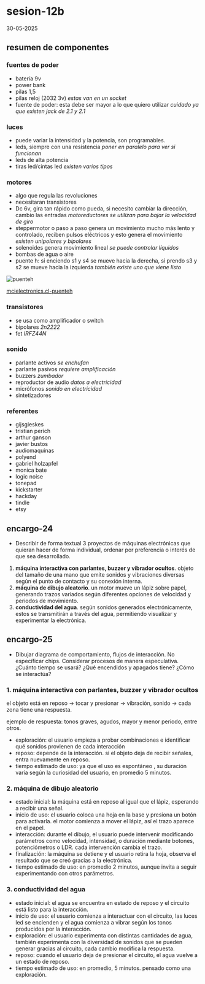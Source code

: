 # sesion-12b

30-05-2025

## resumen de componentes

### fuentes de poder

- batería 9v
- power bank
- pilas 1,5
- pilas reloj (2032 3v) *estas van en un socket*
- fuente de poder: esta debe ser mayor a lo que quiero utilizar *cuidado ya que existen jack de 2.1 y 2.1*

### luces

- puede variar la intensidad y la potencia, son programables.
- leds, siempre con una resistencia *poner en paralelo para ver si funcionan*
- leds de alta potencia
- tiras led/cintas led *existen varios tipos*

### motores

- algo que regula las revoluciones
- necesitaran transistores
- Dc 6v, gira tan rápido como pueda, si necesito cambiar la dirección, cambio las entradas *motoreductores se utilizan para bajar la velocidad de giro*
- steppermotor o paso a paso genera un movimiento mucho más lento y controlado, reciben pulsos eléctricos y esto genera el movimiento *existen unipolares y bipolares*
- solenoides genera movimiento lineal *se puede controlar líquidos*
- bombas de agua o aire
- puente h: si enciendo s1 y s4 se mueve hacia la derecha, si prendo s3 y s2 se mueve hacia la izquierda *también existe uno que viene listo*
  
![puenteh](https://lh4.googleusercontent.com/m0OLxiwguWzEd33R-OGEHfscX-0e3Wt27qG8bt0kE5mICrIEh3LOHTCvfAH9okuCQfiPnl1Dq4NYgxSLwYPa_B0PHkzTSeMHQWW5n3U3nx_k958ozikYdW90RbX1V4PMGxVdMCB9yaPRRYx5Kui-_w)

[mcielectronics.cl-puenteh](https://cursos.mcielectronics.cl/2022/08/05/que-es-un-puente-h/)


### transistores

- se usa como amplificador o switch
- bipolares *2n2222*
- fet *IRFZ44N*

### sonido

- parlante activos *se enchufan*
- parlante pasivos *requiere amplificación*
- buzzers *zumbador*
- reproductor de audio *datos a electricidad*
- micrófonos *sonido en electricidad*
- sintetizadores 

### referentes

- gijsgieskes
- tristian perich
- arthur ganson
- javier bustos
- audiomaquinas
- polyend
- gabriel holzapfel
- monica bate
- logic noise
- tonepad
- kickstarter
- hackday
- tindle
- etsy

## encargo-24

- Describir de forma textual 3 proyectos de máquinas electrónicas que quieran hacer de forma individual, ordenar por preferencia o interés de que sea desarrollado.

1. __máquina interactiva con parlantes, buzzer y vibrador ocultos__. objeto del tamaño de una mano que emite sonidos y vibraciones diversas según el punto de contacto y su conexión interna.
2. __máquina de dibujo aleatorio__. un motor mueve un lápiz sobre papel, generando trazos variados según diferentes opciones de velocidad y periodos de movimiento.
3. __conductividad del agua__. según sonidos generados electrónicamente, estos se transmitirán a través del agua, permitiendo visualizar y experimentar la electrónica.

## encargo-25

- Dibujar diagrama de comportamiento, flujos de interacción. No específicar chips. Considerar procesos de manera especulativa. ¿Cuánto tiempo se usará? ¿Qué encendidos y apagados tiene? ¿Cómo se interactúa?

### 1. máquina interactiva con parlantes, buzzer y vibrador ocultos

el objeto está en reposo → tocar y presionar → vibración, sonido → cada zona tiene una respuesta.

ejemplo de respuesta: tonos graves, agudos, mayor y menor periodo, entre otros.

- exploración: el usuario empieza a probar combinaciones e identificar qué sonidos provienen de cada interacción
- reposo: depende de la interacción. si el objeto deja de recibir señales, entra nuevamente en reposo.
- tiempo estimado de uso: ya que el uso es espontáneo , su duración varía según la curiosidad del usuario, en promedio 5 minutos.

### 2. máquina de dibujo aleatorio

- estado inicial: la máquina está en reposo al igual que el lápiz, esperando a recibir una señal.
- inicio de uso: el usuario coloca una hoja en la base y presiona un botón para activarla. el motor comienza a mover el lápiz, así el trazo aparece en el papel.
- interacción: durante el dibujo, el usuario puede intervenir modificando parámetros como velocidad, intensidad, o duración mediante botones, potenciómetros o LDR. cada intervención cambia el trazo.
- finalización: la máquina se detiene y el usuario retira la hoja, observa el resultado que se creó gracias a la electrónica.
- tiempo estimado de uso: en promedio 2 minutos, aunque invita a seguir experimentando con otros parámetros.

### 3. conductividad del agua

- estado inicial: el agua se encuentra en estado de reposo y el circuito está listo para la interacción.
- inicio de uso: el usuario comienza a interactuar con el circuito, las luces led se encienden y el agua comienza a vibrar según los tonos producidos por la interacción.
- exploración: el usuario experimenta con distintas cantidades de agua, también experimenta con la diversidad de sonidos que se pueden generar gracias al circuito, cada cambio modifica la respuesta.
- reposo: cuando el usuario deja de presionar el circuito, el agua vuelve a un estado de reposo.
- tiempo estimado de uso: en promedio, 5 minutos. pensado como una exploración.
